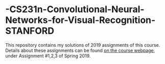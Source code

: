 # -CS231n-Convolutional-Neural-Networks-for-Visual-Recognition-STANFORD
This repository contains my solutions of 2019 assignments of this course.
Details about these assignments can be found [on the course webpage](http://cs231n.github.io/), under Assignment #1,2,3 of Spring 2019.
